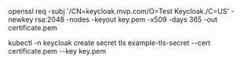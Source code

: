 openssl req -subj '/CN=keycloak.mvp.com/O=Test Keycloak./C=US' -newkey rsa:2048 -nodes -keyout key.pem -x509 -days 365 -out certificate.pem

kubectl -n keycloak create secret tls example-tls-secret --cert certificate.pem --key key.pem